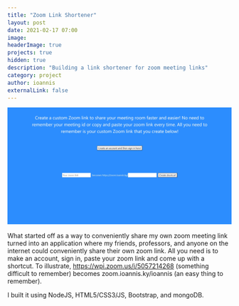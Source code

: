 ```yaml
---
title: "Zoom Link Shortener"
layout: post
date: 2021-02-17 07:00
image: 
headerImage: true
projects: true
hidden: true
description: "Building a link shortener for zoom meeting links"
category: project
author: ioannis
externalLink: false
---
```


![Homepage](/assets/images/zoomlinkshortener/homepage.jpg)

What started off as a way to conveniently share my own zoom meeting link turned into an application where my friends, professors, and
anyone on the internet could conveniently share their own zoom link. All you need is to make an account, sign in, paste your zoom
link and come up with a shortcut. To illustrate, https://wpi.zoom.us/j/5057214268 (something difficult to remember) becomes zoom.ioannis.ky/ioannis
(an easy thing to remember).

I built it using NodeJS, HTML5/CSS3/JS, Bootstrap, and mongoDB.
